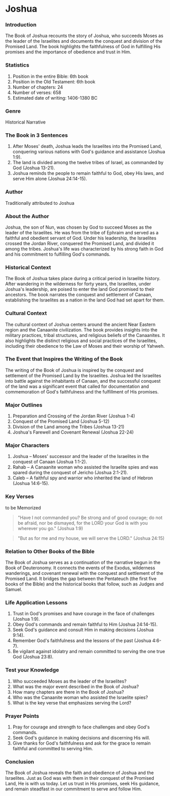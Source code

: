 # Joshua

### Introduction

The Book of Joshua recounts the story of Joshua, who succeeds Moses as the leader of the Israelites and documents the conquest and division of the Promised Land. The book highlights the faithfulness of God in fulfilling His promises and the importance of obedience and trust in Him.

### Statistics

1. Position in the entire Bible: 6th book
2. Position in the Old Testament: 6th book
3. Number of chapters: 24
4. Number of verses: 658
5. Estimated date of writing: 1406-1380 BC

### Genre

Historical Narrative

### The Book in 3 Sentences

1. After Moses' death, Joshua leads the Israelites into the Promised Land, conquering various nations with God's guidance and assistance (Joshua 1:9).
2. The land is divided among the twelve tribes of Israel, as commanded by God (Joshua 13-21).
3. Joshua reminds the people to remain faithful to God, obey His laws, and serve Him alone (Joshua 24:14-15).

### Author

Traditionally attributed to Joshua

### About the Author

Joshua, the son of Nun, was chosen by God to succeed Moses as the leader of the Israelites. He was from the tribe of Ephraim and served as a faithful and obedient servant of God. Under his leadership, the Israelites crossed the Jordan River, conquered the Promised Land, and divided it among the tribes. Joshua's life was characterized by his strong faith in God and his commitment to fulfilling God's commands.

### Historical Context

The Book of Joshua takes place during a critical period in Israelite history. After wandering in the wilderness for forty years, the Israelites, under Joshua's leadership, are poised to enter the land God promised to their ancestors. The book narrates the conquest and settlement of Canaan, establishing the Israelites as a nation in the land God had set apart for them.

### Cultural Context

The cultural context of Joshua centers around the ancient Near Eastern region and the Canaanite civilization. The book provides insights into the military practices, tribal structures, and religious beliefs of the Canaanites. It also highlights the distinct religious and social practices of the Israelites, including their obedience to the Law of Moses and their worship of Yahweh.

### The Event that Inspires the Writing of the Book

The writing of the Book of Joshua is inspired by the conquest and settlement of the Promised Land by the Israelites. Joshua led the Israelites into battle against the inhabitants of Canaan, and the successful conquest of the land was a significant event that called for documentation and commemoration of God's faithfulness and the fulfillment of His promises.

### Major Outlines

1. Preparation and Crossing of the Jordan River (Joshua 1-4)
2. Conquest of the Promised Land (Joshua 5-12)
3. Division of the Land among the Tribes (Joshua 13-21)
4. Joshua's Farewell and Covenant Renewal (Joshua 22-24)

### Major Characters

1. Joshua – Moses' successor and the leader of the Israelites in the conquest of Canaan (Joshua 1:1-2).
2. Rahab – A Canaanite woman who assisted the Israelite spies and was spared during the conquest of Jericho (Joshua 2:1-21).
3. Caleb – A faithful spy and warrior who inherited the land of Hebron (Joshua 14:6-15).

### Key Verses

to be Memorized

> "Have I not commanded you? Be strong and of good courage; do not be afraid, nor be dismayed, for the LORD your God is with you wherever you go." (Joshua 1:9)

> "But as for me and my house, we will serve the LORD." (Joshua 24:15)

### Relation to Other Books of the Bible

The Book of Joshua serves as a continuation of the narrative begun in the Book of Deuteronomy. It connects the events of the Exodus, wilderness wanderings, and covenant renewal with the conquest and settlement of the Promised Land. It bridges the gap between the Pentateuch (the first five books of the Bible) and the historical books that follow, such as Judges and Samuel.

### Life Application Lessons

1. Trust in God's promises and have courage in the face of challenges (Joshua 1:9).
2. Obey God's commands and remain faithful to Him (Joshua 24:14-15).
3. Seek God's guidance and consult Him in making decisions (Joshua 9:14).
4. Remember God's faithfulness and the lessons of the past (Joshua 4:6-7).
5. Be vigilant against idolatry and remain committed to serving the one true God (Joshua 23:8).

### Test your Knowledge

1. Who succeeded Moses as the leader of the Israelites?
2. What was the major event described in the Book of Joshua?
3. How many chapters are there in the Book of Joshua?
4. Who was the Canaanite woman who assisted the Israelite spies?
5. What is the key verse that emphasizes serving the Lord?

### Prayer Points

1. Pray for courage and strength to face challenges and obey God's commands.
2. Seek God's guidance in making decisions and discerning His will.
3. Give thanks for God's faithfulness and ask for the grace to remain faithful and committed to serving Him.

### Conclusion

The Book of Joshua reveals the faith and obedience of Joshua and the Israelites. Just as God was with them in their conquest of the Promised Land, He is with us today. Let us trust in His promises, seek His guidance, and remain steadfast in our commitment to serve and follow Him.
